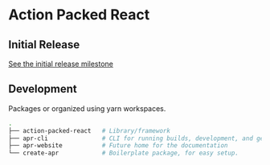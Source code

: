 # Action Packed React

## Initial Release
[See the initial release milestone](https://github.com/ericwooley/action-packed-react/milestone/1)


## Development

Packages or organized using yarn workspaces.
```bash
.
├── action-packed-react   # Library/framework
├── apr-cli               # CLI for running builds, development, and generation
├── apr-website           # Future home for the documentation
└── create-apr            # Boilerplate package, for easy setup.
```
